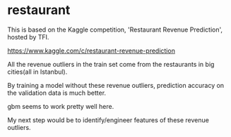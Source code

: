 # restaurant

This is based on the Kaggle competition, 'Restaurant Revenue Prediction', hosted by TFI.

https://www.kaggle.com/c/restaurant-revenue-prediction

All the revenue outliers in the train set come from the restaurants in big cities(all in Istanbul). 

By training a model without these revenue outliers, prediction accuracy on the validation data is much better.

gbm seems to work pretty well here. 

My next step would be to identify/engineer features of these revenue outliers.
